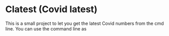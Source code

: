# Clatest (Covid latest)

This is a small project to let you get the latest Covid numbers from the cmd line. You can use the command line as 

